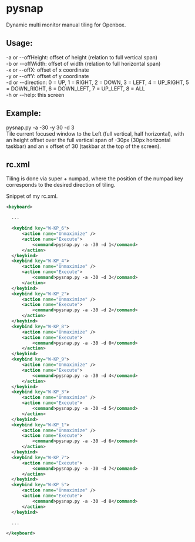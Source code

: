 pysnap
======

Dynamic multi monitor manual tiling for Openbox.  

Usage:
------
-a or --offHeight: offset of height (relation to full vertical span)  
-b or --offWidth: offset of width (relation to full horizontal span)  
-x or --offX: offset of x coordinate  
-y or --offY: offset of y coordinate  
-d or --direction: 0 = UP, 1 = RIGHT, 2 = DOWN, 3 = LEFT, 4 = UP_RIGHT, 5 = DOWN_RIGHT, 6 = DOWN_LEFT, 7 = UP_LEFT, 8 = ALL  
-h or --help: this screen  

Example:
------
pysnap.py -a -30 -y 30 -d 3  
Tile current focused window to the Left (full vertical, half horizontal),
with an height offset over the full vertical span of -30px (30px horizontal taskbar)
and an x offset of 30 (taskbar at the top of the screen).  

rc.xml
------

Tiling is done via super + numpad, where the position of the numpad key corresponds
to the desired direction of tiling.  

Snippet of my rc.xml.  

```xml
<keyboard>

  ...

  <keybind key="W-KP_6">
      <action name="Unmaximize" />
      <action name="Execute">
          <command>pysnap.py -a -30 -d 1</command>
      </action>
  </keybind>
  <keybind key="W-KP_4">
      <action name="Unmaximize" />
      <action name="Execute">
          <command>pysnap.py -a -30 -d 3</command>
      </action>
  </keybind>
  <keybind key="W-KP_2">
      <action name="Unmaximize" />
      <action name="Execute">
          <command>pysnap.py -a -30 -d 2</command>
      </action>
  </keybind>
  <keybind key="W-KP_8">
      <action name="Unmaximize" />
      <action name="Execute">
          <command>pysnap.py -a -30 -d 0</command>
      </action>
  </keybind>
  <keybind key="W-KP_9">
      <action name="Unmaximize" />
      <action name="Execute">
          <command>pysnap.py -a -30 -d 4</command>
      </action>
  </keybind>
  <keybind key="W-KP_3">
      <action name="Unmaximize" />
      <action name="Execute">
          <command>pysnap.py -a -30 -d 5</command>
      </action>
  </keybind>
  <keybind key="W-KP_1">
      <action name="Unmaximize" />
      <action name="Execute">
          <command>pysnap.py -a -30 -d 6</command>
      </action>
  </keybind>
  <keybind key="W-KP_7">
      <action name="Execute">
          <command>pysnap.py -a -30 -d 7</command>
      </action>
  </keybind>
  <keybind key="W-KP_5">
      <action name="Unmaximize" />
      <action name="Execute">
          <command>pysnap.py -a -30 -d 8</command>
      </action>
  </keybind>

  ...

</keyboard>
```
